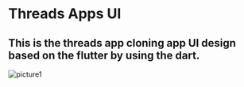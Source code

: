 # Threads Apps UI
## This is the threads app cloning app UI design based on the flutter by using the dart.

![picture1](https://github.com/shahriar00/Threads-Apps-UI/assets/70763173/ba9d78ab-ee40-46f0-ac9f-2e8c33e1218e)



